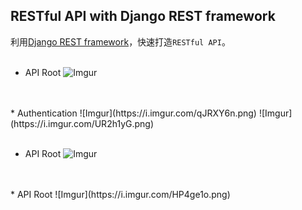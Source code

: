 ## RESTful API with Django REST framework

利用[Django REST framework](http://www.django-rest-framework.org/)，快速打造`RESTful API`。
<br>
<br>
* API Root
  ![Imgur](https://i.imgur.com/Yhku9my.png)
<br>
<br>
* Authentication
  ![Imgur](https://i.imgur.com/qJRXY6n.png)
  ![Imgur](https://i.imgur.com/UR2h1yG.png)
<br>
<br>



* API Root
  ![Imgur](https://i.imgur.com/88hqIbk.png)
<br>
<br>
* API Root
  ![Imgur](https://i.imgur.com/HP4ge1o.png)
  
  
